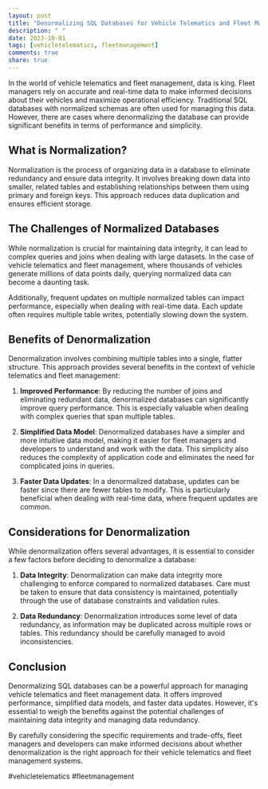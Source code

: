 ```yaml
---
layout: post
title: "Denormalizing SQL Databases for Vehicle Telematics and Fleet Management"
description: " "
date: 2023-10-01
tags: [vehicletelematics, fleetmanagement]
comments: true
share: true
---
```


In the world of vehicle telematics and fleet management, data is king. Fleet managers rely on accurate and real-time data to make informed decisions about their vehicles and maximize operational efficiency. Traditional SQL databases with normalized schemas are often used for managing this data. However, there are cases where denormalizing the database can provide significant benefits in terms of performance and simplicity.

## What is Normalization?

Normalization is the process of organizing data in a database to eliminate redundancy and ensure data integrity. It involves breaking down data into smaller, related tables and establishing relationships between them using primary and foreign keys. This approach reduces data duplication and ensures efficient storage.

## The Challenges of Normalized Databases

While normalization is crucial for maintaining data integrity, it can lead to complex queries and joins when dealing with large datasets. In the case of vehicle telematics and fleet management, where thousands of vehicles generate millions of data points daily, querying normalized data can become a daunting task.

Additionally, frequent updates on multiple normalized tables can impact performance, especially when dealing with real-time data. Each update often requires multiple table writes, potentially slowing down the system.

## Benefits of Denormalization

Denormalization involves combining multiple tables into a single, flatter structure. This approach provides several benefits in the context of vehicle telematics and fleet management:

1. **Improved Performance**: By reducing the number of joins and eliminating redundant data, denormalized databases can significantly improve query performance. This is especially valuable when dealing with complex queries that span multiple tables.

2. **Simplified Data Model**: Denormalized databases have a simpler and more intuitive data model, making it easier for fleet managers and developers to understand and work with the data. This simplicity also reduces the complexity of application code and eliminates the need for complicated joins in queries.

3. **Faster Data Updates**: In a denormalized database, updates can be faster since there are fewer tables to modify. This is particularly beneficial when dealing with real-time data, where frequent updates are common.

## Considerations for Denormalization

While denormalization offers several advantages, it is essential to consider a few factors before deciding to denormalize a database:

1. **Data Integrity**: Denormalization can make data integrity more challenging to enforce compared to normalized databases. Care must be taken to ensure that data consistency is maintained, potentially through the use of database constraints and validation rules.

2. **Data Redundancy**: Denormalization introduces some level of data redundancy, as information may be duplicated across multiple rows or tables. This redundancy should be carefully managed to avoid inconsistencies.

## Conclusion

Denormalizing SQL databases can be a powerful approach for managing vehicle telematics and fleet management data. It offers improved performance, simplified data models, and faster data updates. However, it's essential to weigh the benefits against the potential challenges of maintaining data integrity and managing data redundancy.

By carefully considering the specific requirements and trade-offs, fleet managers and developers can make informed decisions about whether denormalization is the right approach for their vehicle telematics and fleet management systems.

#vehicletelematics #fleetmanagement